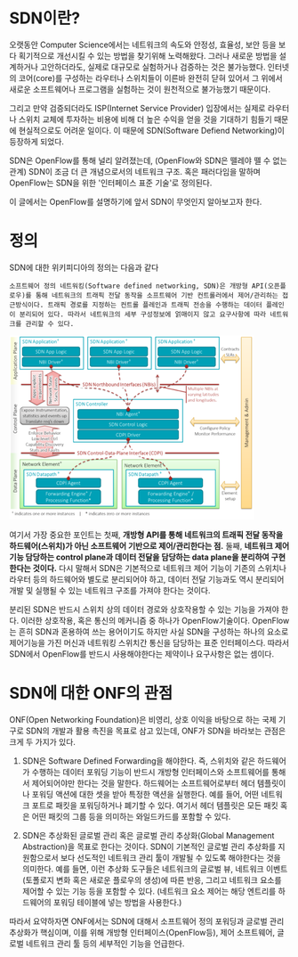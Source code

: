 # SDN이란?

오랫동안 Computer Science에서는 네트워크의 속도와 안정성, 효율성, 보안 등을 보다 획기적으로 개선시킬 수 있는 방법을 찾기위해 노력해왔다. 그러나 새로운 방법을 설계하거나 고안하더라도, 실제로 대규모로 실험하거나 검증하는 것은 불가능했다. 인터넷의 코어(core)를 구성하는 라우터나 스위치들이 이른바 완전히 닫혀 있어서 그 위에서 새로운 소프트웨어나 프로그램을 실험하는 것이 원천적으로 불가능했기 때문이다.

그리고 만약 검증되더라도 ISP(Internet Service Provider) 입장에서는 실제로 라우터나 스위치 교체에 투자하는 비용에 비해 더 높은 수익을 얻을 것을 기대하기 힘들기 때문에 현실적으로도 어려운 일이다. 이 때문에 SDN(Software Defiend Networking)이 등장하게 되었다.

SDN은 OpenFlow를 통해 널리 알려졌는데, (OpenFlow와 SDN은 뗄레야 뗄 수 없는 관계) SDN이 조금 더 큰 개념으로서의 네트워크 구조. 혹은 패러다임을 말하며 OpenFlow는 SDN을 위한 '인터페이스 표준 기술'로 정의된다.

이 글에서는 OpenFlow를 설명하기에 앞서 SDN이 무엇인지 알아보고자 한다.

# 정의

SDN에 대한 위키피디아의 정의는 다음과 같다

```
소프트웨어 정의 네트워킹(Software defined networking, SDN)은 개방형 API(오픈플로우)를 통해 네트워크의 트래픽 전달 동작을 소프트웨어 기반 컨트롤러에서 제어/관리하는 접근방식이다. 트래픽 경로를 지정하는 컨트롤 플레인과 트래픽 전송을 수행하는 데이터 플레인이 분리되어 있다. 따라서 네트워크의 세부 구성정보에 얽매이지 않고 요구사항에 따라 네트워크를 관리할 수 있다.
```

![sdn-overview](/image/sdn-overview.png)

여기서 가장 중요한 포인트는 첫째, **개방형 API를 통해 네트워크의 트래픽 전달 동작을 하드웨어(스위치)가 아닌 소프트웨어 기반으로 제어/관리한다는 점.** 둘째, **네트워크 제어 기능 담당하는 control plane과 데이터 전달을 담당하는 data plane을 분리하여 구현한다는 것이다.** 다시 말해서 SDN은 기본적으로 네트워크 제어 기능이 기존의 스위치나 라우터 등의 하드웨어와 별도로 분리되어야 하고, 데이터 전달 기능과도 역시 분리되어 개발 및 실행될 수 있는 네트워크 구조를 가져야 한다는 것이다.

분리된 SDN은 반드시 스위치 상의 데이터 경로와 상호작용할 수 있는 기능을 가져야 한다. 이러한 상호작용, 혹은 통신의 메커니즘 중 하나가 OpenFlow기술이다. OpenFlow는 흔히 SDN과 혼용하여 쓰는 용어이기도 하지만 사실 SDN을 구성하는 하나의 요소로 제어기능을 가진 머신과 네트워킹 스위치간 통신을 담당하는 표준 인터페이스다. 따라서 SDN에서 OpenFlow를 반드시 사용해야한다는 제약이나 요구사항은 없는 셈이다.

# SDN에 대한 ONF의 관점

ONF(Open Networking Foundation)은 비영리, 상호 이익을 바탕으로 하는 국제 기구로 SDN의 개발과 활용 촉진을 목표로 삼고 있는데, ONF가 SDN을 바라보는 관점은 크게 두 가지가 있다.

1. SDN은 Software Defined Forwarding을 해야한다. 즉, 스위치와 같은 하드웨어가 수행하는 데이터 포워딩 기능이 반드시 개방형 인터페이스와 소프트웨어를 통해서 제어되어야만 한다는 것을 말한다. 하드웨어는 소프트웨어로부터 헤더 템플릿이나 포워딩 액션에 대한 셋을 받아 특정한 액션을 실행한다. 예를 들어, 어떤 네트워크 포트로 패킷을 포워딩하거나 폐기할 수 있다. 여기서 헤더 템플릿은 모든 패킷 혹은 어떤 패킷의 그룹 등을 의미하는 와일드카드를 포함할 수 있다. 

2. SDN은 추상화된 글로벌 관리 혹은 글로벌 관리 추상화(Global Management Abstraction)을 목표로 한다는 것이다. SDN이 기본적인 글로벌 관리 추상화를 지원함으로서 보다 선도적인 네트워크 관리 툴이 개발될 수 있도록 해야한다는 것을 의미한다. 예를 들면, 이런 추상화 도구들은 네트워크의 글로벌 뷰, 네트워크 이벤트(토폴로지 변화 혹은 새로운 플로우의 생성)에 따른 반응, 그리고 네트워크 요소를 제어할 수 있는 기능 등을 포함할 수 있다. (네트워크 요소 제어는 해당 엔트리를 하드웨어의 포워딩 테이블에 넣는 방법을 사용한다.)

따라서 요약하자면 ONF에서는 SDN에 대해서 소프트웨어 정의 포워딩과 글로벌 관리 추상화가 핵심이며, 이를 위해 개방형 인터페이스(OpenFlow등), 제어 소프트웨어, 글로벌 네트워크 관리 툴 등의 세부적인 기능을 언급한다.
